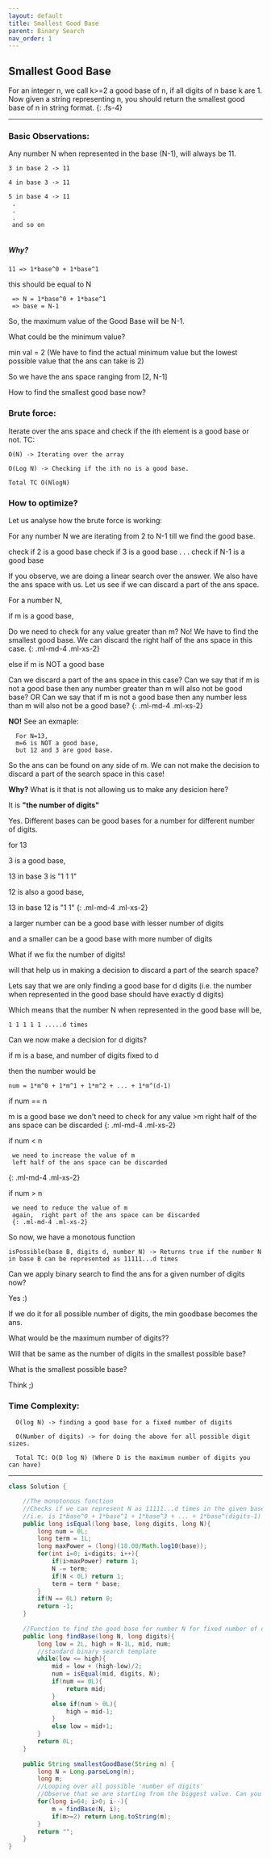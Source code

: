 ```yaml
---
layout: default
title: Smallest Good Base
parent: Binary Search
nav_order: 1
---
```


## Smallest Good Base

 For an integer n, we call k>=2 a good base of n, if all digits of n base k are 1.
 Now given a string representing n, you should return the smallest good base of n in string format.
 {: .fs-4}
 
---
 
### Basic Observations:

  Any number N when represented in the base (N-1), will always be 11.
 ```
3 in base 2 -> 11
  
4 in base 3 -> 11
  
5 in base 4 -> 11
  .
  .
  .
  and so on
  
  ```
  
##### Why? 
 
  `11 => 1*base^0 + 1*base^1`
  
  this should be equal to N
 
 ```
  => N = 1*base^0 + 1*base^1
  => base = N-1
 ```
 
  So, the maximum value of the Good Base will be N-1.
  
  What could be the minimum value? 
  
  min val = 2 (We have to find the actual minimum value but the lowest possible value that the ans can take is 2)
 
  So we have the ans space ranging from [2, N-1]
 
  How to find the smallest good base now?
 
### Brute force:

  Iterate over the ans space and check if the ith element is a good base or not.
  TC: 
  
  `O(N) -> Iterating over the array`
  
  `O(Log N) -> Checking if the ith no is a good base.`
  
  `Total TC O(NlogN)`
  
  
### How to optimize?
  
  Let us analyse how the brute force is working:
  
  For any number N  we are iterating from 2 to N-1 till we find the good base.
  
  check if 2 is a good base 
  check if 3 is a good base
  .
  .
  .
  check if N-1 is a good base
  
 
  If you observe, we are doing a linear search over the answer.
  We also have the ans space with us. Let us see if we can discard a part of the ans space.
 
  For a number N,
  
 
  if m is a good base,
  
Do we need to check for any value greater than m?
No! We have to find the smallest good base.
We can discard the right half of the ans space in this case.
{: .ml-md-4 .ml-xs-2}
      
  else if m is NOT a good base
  
Can we discard a part of the ans space in this case?
Can we say that if m is not a good base then any number greater than m will also not be good base?
OR Can we say that if m is not a good base then any number less than m will also not be a good base?
{: .ml-md-4 .ml-xs-2}
  
 
   **NO!**
   See an exmaple:
   
      For N=13,
      m=6 is NOT a good base,
      but 12 and 3 are good base.
      
So the ans can be found on any side of m.
We can not make the decision to discard a part of the search space in this case!
  
  **Why?**
  What is it that is not allowing us to make any desicion here?
  
  It is **"the number of digits"**
  
  Yes. Different bases can be good bases for a number for different number of digits.
 
 
  for 13
  
  3 is a good base, 
  
  13 in base 3 is "1 1 1"
  
  12 is also a good base,
  
  13 in base 12 is "1 1"
  {: .ml-md-4 .ml-xs-2}
  
  a larger number can be a good base with lesser number of digits
  
  and a smaller can be a good base with more number of digits
 
  What if we fix the number of digits!
  
  will that help us in making a decision to discard a part of the search space?
  
 
 Lets say that we are only finding a good base for d digits
 (i.e. the number when represented in the good base should have exactly d digits)
 
 Which means that the number N when represented in the good base will be,
 
 `1 1 1 1 1 .....d times`
 
 
 Can we now make a decision for d digits?
 
  if m is a base, and number of digits fixed to d
  
  then the number would be
 
  `num = 1*m^0 + 1*m^1 + 1*m^2 + ... + 1*m^(d-1)`
  
  if num == n
  
m is a good base
we don't need to check for any value >m
right half of the ans space can be discarded
 {: .ml-md-4 .ml-xs-2}
 
  if num < n
  
     we need to increase the value of m
     left half of the ans space can be discarded
 {: .ml-md-4 .ml-xs-2}
 
  if num > n
  
     we need to reduce the value of m
     again,  right part of the ans space can be discarded
     {: .ml-md-4 .ml-xs-2}
     
  So now, we have a monotous function
 
  `isPossible(base B, digits d, number N) -> Returns true if the number N in base B can be represented as 11111...d times`
 
 
  Can we apply binary search to find the ans for a given number of digits now?
 
 
  Yes :)
 
 
  If we do it for all possible number of digits, the min goodbase becomes the ans.
  
  What would be the maximum number of digits??
  
  Will that be same as the number of digits in the smallest possible base?
  
  What is the smallest possible base?
  
  Think ;)
  
 
### Time Complexity: 
```
  O(log N) -> finding a good base for a fixed number of digits
  
  O(Number of digits) -> for doing the above for all possible digit sizes.
 
  Total TC: O(D log N) (Where D is the maximum number of digits you can have)
 ```
 ---
 
```java
class Solution {   

    //The monotonous function
    //Checks if we can represent N as 11111...d times in the given base
    //i.e. is 1*base^0 + 1*base^1 + 1*base^3 + ... + 1*base^(digits-1) == N ?
    public long isEqual(long base, long digits, long N){
        long num = 0L;
        long term = 1L;
        long maxPower = (long)(18.00/Math.log10(base));
        for(int i=0; i<digits; i++){
            if(i>maxPower) return 1;
            N -= term;
            if(N < 0L) return 1;
            term = term * base;
        }
        if(N == 0L) return 0;
        return -1;
    }
    
    //Function to find the good base for number N for fixed number of digits
    public long findBase(long N, long digits){
        long low = 2L, high = N-1L, mid, num;      
        //standard binary search template
        while(low <= high){   
            mid = low + (high-low)/2;
            num = isEqual(mid, digits, N);
            if(num == 0L){
                return mid;
            }
            else if(num > 0L){
                high = mid-1;
            }
            else low = mid+1;
        }
        return 0L;
    }
    
    public String smallestGoodBase(String n) {
        long N = Long.parseLong(n);
        long m;
        //Looping over all possible 'number of digits'
        //Observe that we are starting from the biggest value. Can you think why?
        for(long i=64; i>0; i--){          
            m = findBase(N, i);
            if(m>=2) return Long.toString(m); 
        }
        return "";
    }
}
```
